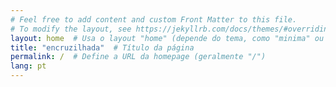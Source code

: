 ```yaml
---
# Feel free to add content and custom Front Matter to this file.
# To modify the layout, see https://jekyllrb.com/docs/themes/#overriding-theme-defaults
layout: home  # Usa o layout "home" (depende do tema, como "minima" ou customizado)
title: "encruzilhada"  # Título da página
permalink: /  # Define a URL da homepage (geralmente "/")
lang: pt
---
```

